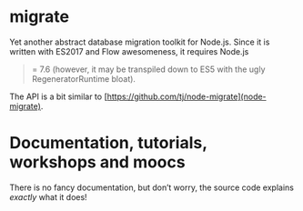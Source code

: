 # migrate

Yet another abstract database migration toolkit for Node.js. Since it
is written with ES2017 and Flow awesomeness, it requires Node.js
>= 7.6 (however, it may be transpiled down to ES5 with the ugly
RegeneratorRuntime bloat).

The API is a bit similar to [https://github.com/tj/node-migrate](node-migrate).

# Documentation, tutorials, workshops and moocs

There is no fancy documentation, but don’t worry, the source code
explains *exactly* what it does!
